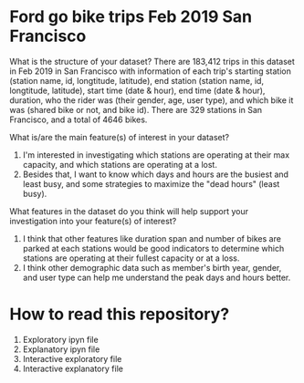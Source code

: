 # Ford go bike trips Feb 2019 San Francisco

What is the structure of your dataset?
There are 183,412 trips in this dataset in Feb 2019 in San Francisco with information of each trip's starting station (station name, id, longtitude, latitude), end station (station name, id, longtitude, latitude), start time (date & hour), end time (date & hour), duration, who the rider was (their gender, age, user type), and which bike it was (shared bike or not, and bike id). There are 329 stations in San Francisco, and a total of 4646 bikes.

What is/are the main feature(s) of interest in your dataset?
1) I'm interested in investigating which stations are operating at their max capacity, and which stations are operating at a lost.
2) Besides that, I want to know which days and hours are the busiest and least busy, and some strategies to maximize the "dead hours" (least busy).

What features in the dataset do you think will help support your investigation into your feature(s) of interest?
1) I think that other features like duration span and number of bikes are parked at each stations would be good indicators to determine which stations are operating at their fullest capacity or at a loss.
2) I think other demographic data such as member's birth year, gender, and user type can help me understand the peak days and hours better.

# How to read  this repository?
1) Exploratory ipyn file
2) Explanatory ipyn file
3) Interactive exploratory file
4) Interactive explanatory file
